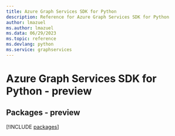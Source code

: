 ```yaml
---
title: Azure Graph Services SDK for Python
description: Reference for Azure Graph Services SDK for Python
author: lmazuel
ms.author: lmazuel
ms.data: 06/29/2023
ms.topic: reference
ms.devlang: python
ms.service: graphservices
---
```

# Azure Graph Services SDK for Python - preview
## Packages - preview
[!INCLUDE [packages](graph-services-index.md)]
